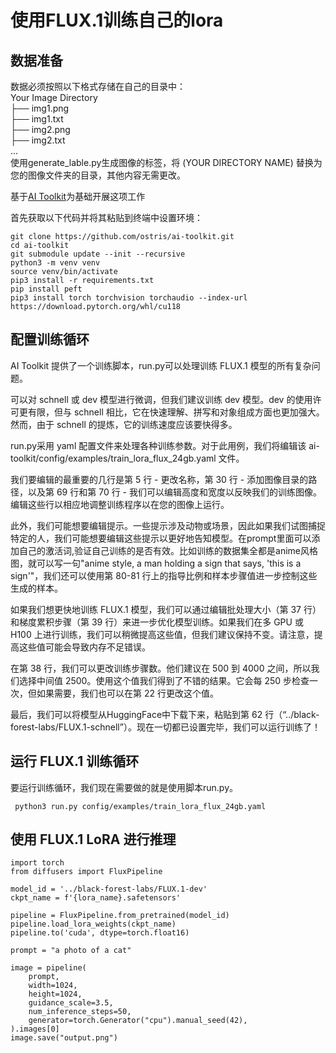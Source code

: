 # 使用FLUX.1训练自己的lora

## 数据准备
数据必须按照以下格式存储在自己的目录中：  
Your Image Directory  
├── img1.png  
├── img1.txt  
├── img2.png  
├── img2.txt  
...  
使用generate_lable.py生成图像的标签，将 (YOUR DIRECTORY NAME) 替换为您的图像文件夹的目录，其他内容无需更改。

基于[AI Toolkit](https://github.com/ostris/ai-toolkit)为基础开展这项工作

首先获取以下代码并将其粘贴到终端中设置环境：
```
git clone https://github.com/ostris/ai-toolkit.git
cd ai-toolkit
git submodule update --init --recursive
python3 -m venv venv
source venv/bin/activate
pip3 install -r requirements.txt
pip install peft
pip3 install torch torchvision torchaudio --index-url https://download.pytorch.org/whl/cu118
```

## 配置训练循环
AI Toolkit 提供了一个训练脚本，run.py可以处理训练 FLUX.1 模型的所有复杂问题。

可以对 schnell 或 dev 模型进行微调，但我们建议训练 dev 模型。dev 的使用许可更有限，但与 schnell 相比，它在快速理解、拼写和对象组成方面也更加强大。然而，由于 schnell 的提炼，它的训练速度应该要快得多。

run.py采用 yaml 配置文件来处理各种训练参数。对于此用例，我们将编辑该 ai-toolkit/config/examples/train_lora_flux_24gb.yaml 文件。

我们要编辑的最重要的几行是第 5 行 - 更改名称，第 30 行 - 添加图像目录的路径，以及第 69 行和第 70 行 - 我们可以编辑高度和宽度以反映我们的训练图像。编辑这些行以相应地调整训练程序以在您的图像上运行。

此外，我们可能想要编辑提示。一些提示涉及动物或场景，因此如果我们试图捕捉特定的人，我们可能想要编辑这些提示以更好地告知模型。在prompt里面可以添加自己的激活词,验证自己训练的是否有效。比如训练的数据集全都是anime风格图，就可以写一句"anime style, a man holding a sign that says, 'this is a sign'"，我们还可以使用第 80-81 行上的指导比例和样本步骤值进一步控制这些生成的样本。

如果我们想更快地训练 FLUX.1 模型，我们可以通过编辑批处理大小（第 37 行）和梯度累积步骤（第 39 行）来进一步优化模型训练。如果我们在多 GPU 或 H100 上进行训练，我们可以稍微提高这些值，但我们建议保持不变。请注意，提高这些值可能会导致内存不足错误。

在第 38 行，我们可以更改训练步骤数。他们建议在 500 到 4000 之间，所以我们选择中间值 2500。使用这个值我们得到了不错的结果。它会每 250 步检查一次，但如果需要，我们也可以在第 22 行更改这个值。

最后，我们可以将模型从HuggingFace中下载下来，粘贴到第 62 行（“../black-forest-labs/FLUX.1-schnell”）。现在一切都已设置完毕，我们可以运行训练了！

## 运行 FLUX.1 训练循环

要运行训练循环，我们现在需要做的就是使用脚本run.py。
```
 python3 run.py config/examples/train_lora_flux_24gb.yaml
```
## 使用 FLUX.1 LoRA 进行推理
```
import torch
from diffusers import FluxPipeline

model_id = '../black-forest-labs/FLUX.1-dev'
ckpt_name = f'{lora_name}.safetensors'

pipeline = FluxPipeline.from_pretrained(model_id)
pipeline.load_lora_weights(ckpt_name)
pipeline.to('cuda', dtype=torch.float16)

prompt = "a photo of a cat"

image = pipeline(
    prompt,
    width=1024,
    height=1024,
    guidance_scale=3.5,
    num_inference_steps=50,
    generator=torch.Generator("cpu").manual_seed(42),
).images[0]
image.save("output.png")
```

